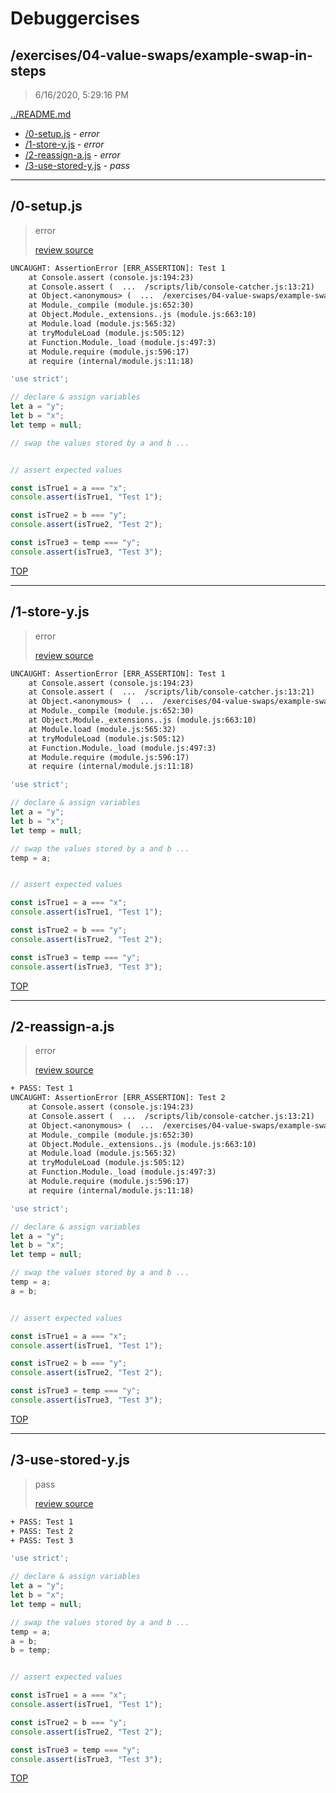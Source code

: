 # Debuggercises 

## /exercises/04-value-swaps/example-swap-in-steps 

> 6/16/2020, 5:29:16 PM 

[../README.md](../README.md)

- [/0-setup.js](#0-setupjs) - _error_ 
- [/1-store-y.js](#1-store-yjs) - _error_ 
- [/2-reassign-a.js](#2-reassign-ajs) - _error_ 
- [/3-use-stored-y.js](#3-use-stored-yjs) - _pass_ 

---

## /0-setup.js 

> error 
>
> [review source](../../../exercises/04-value-swaps/example-swap-in-steps/0-setup.js)

```txt
UNCAUGHT: AssertionError [ERR_ASSERTION]: Test 1
    at Console.assert (console.js:194:23)
    at Console.assert (  ...  /scripts/lib/console-catcher.js:13:21)
    at Object.<anonymous> (  ...  /exercises/04-value-swaps/example-swap-in-steps/0-setup.js:14:9)
    at Module._compile (module.js:652:30)
    at Object.Module._extensions..js (module.js:663:10)
    at Module.load (module.js:565:32)
    at tryModuleLoad (module.js:505:12)
    at Function.Module._load (module.js:497:3)
    at Module.require (module.js:596:17)
    at require (internal/module.js:11:18) 
```

```js
'use strict';

// declare & assign variables
let a = "y";
let b = "x";
let temp = null;

// swap the values stored by a and b ...


// assert expected values

const isTrue1 = a === "x";
console.assert(isTrue1, "Test 1");

const isTrue2 = b === "y";
console.assert(isTrue2, "Test 2");

const isTrue3 = temp === "y";
console.assert(isTrue3, "Test 3");

```

[TOP](#debuggercises)

---

## /1-store-y.js 

> error 
>
> [review source](../../../exercises/04-value-swaps/example-swap-in-steps/1-store-y.js)

```txt
UNCAUGHT: AssertionError [ERR_ASSERTION]: Test 1
    at Console.assert (console.js:194:23)
    at Console.assert (  ...  /scripts/lib/console-catcher.js:13:21)
    at Object.<anonymous> (  ...  /exercises/04-value-swaps/example-swap-in-steps/1-store-y.js:15:9)
    at Module._compile (module.js:652:30)
    at Object.Module._extensions..js (module.js:663:10)
    at Module.load (module.js:565:32)
    at tryModuleLoad (module.js:505:12)
    at Function.Module._load (module.js:497:3)
    at Module.require (module.js:596:17)
    at require (internal/module.js:11:18) 
```

```js
'use strict';

// declare & assign variables
let a = "y";
let b = "x";
let temp = null;

// swap the values stored by a and b ...
temp = a;


// assert expected values

const isTrue1 = a === "x";
console.assert(isTrue1, "Test 1");

const isTrue2 = b === "y";
console.assert(isTrue2, "Test 2");

const isTrue3 = temp === "y";
console.assert(isTrue3, "Test 3");

```

[TOP](#debuggercises)

---

## /2-reassign-a.js 

> error 
>
> [review source](../../../exercises/04-value-swaps/example-swap-in-steps/2-reassign-a.js)

```txt
+ PASS: Test 1
UNCAUGHT: AssertionError [ERR_ASSERTION]: Test 2
    at Console.assert (console.js:194:23)
    at Console.assert (  ...  /scripts/lib/console-catcher.js:13:21)
    at Object.<anonymous> (  ...  /exercises/04-value-swaps/example-swap-in-steps/2-reassign-a.js:19:9)
    at Module._compile (module.js:652:30)
    at Object.Module._extensions..js (module.js:663:10)
    at Module.load (module.js:565:32)
    at tryModuleLoad (module.js:505:12)
    at Function.Module._load (module.js:497:3)
    at Module.require (module.js:596:17)
    at require (internal/module.js:11:18) 
```

```js
'use strict';

// declare & assign variables
let a = "y";
let b = "x";
let temp = null;

// swap the values stored by a and b ...
temp = a;
a = b;


// assert expected values

const isTrue1 = a === "x";
console.assert(isTrue1, "Test 1");

const isTrue2 = b === "y";
console.assert(isTrue2, "Test 2");

const isTrue3 = temp === "y";
console.assert(isTrue3, "Test 3");

```

[TOP](#debuggercises)

---

## /3-use-stored-y.js 

> pass 
>
> [review source](../../../exercises/04-value-swaps/example-swap-in-steps/3-use-stored-y.js)

```txt
+ PASS: Test 1
+ PASS: Test 2
+ PASS: Test 3
```

```js
'use strict';

// declare & assign variables
let a = "y";
let b = "x";
let temp = null;

// swap the values stored by a and b ...
temp = a;
a = b;
b = temp;


// assert expected values

const isTrue1 = a === "x";
console.assert(isTrue1, "Test 1");

const isTrue2 = b === "y";
console.assert(isTrue2, "Test 2");

const isTrue3 = temp === "y";
console.assert(isTrue3, "Test 3");

```

[TOP](#debuggercises)

